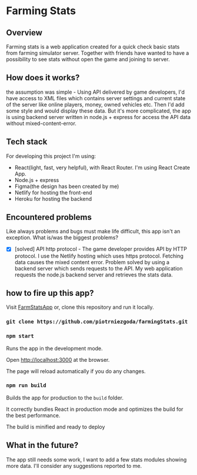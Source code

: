 
# Farming Stats



## Overview

Farming stats is a web application created for a quick check basic stats from farming simulator server. Together with friends have wanted to have a possibility to see stats without open the game and joining to server.



## How does it works?



the assumption was simple - Using API delivered by game developers, I'd have access to XML files which contains server settings and current state of the server like online players, money, owned vehicles etc. Then I'd add some style and would display these data. But it's more complicated, the app is using backend server written in node.js + express for access the API data without mixed-content-error.



## Tech stack

For developing this project I'm using:

- React(light, fast, very helpful), with React Router. I'm using React Create App.
- Node.js + express
- Figma(the design has been created by me)
- Netlify for hosting the front-end
- Heroku for hosting the backend



## Encountered problems

Like always problems and bugs must make life difficult, this app isn't an exception. What is/was the biggest problems?

-  [x] [solved] API http protocol - The game developer provides API by HTTP protocol. I use the Netlify hosting which uses https protocol. Fetching data causes the mixed content error. Problem solved by using a backend server which sends requests to the API. My web application requests the node.js backend server and retrieves the stats data.



## how to fire up this app?

Visit [FarmStatsApp](https://farmstats.netlify.app/) or, clone this repository and run it locally.



### `git clone https://github.com/piotrniezgoda/farmingStats.git`

### `npm start`



Runs the app in the development mode.

Open [http://localhost:3000](http://localhost:3000) at the browser.



The page will reload automatically if you do any changes.



### `npm run build`



Builds the app for production to the `build` folder.<br />

It correctly bundles React in production mode and optimizes the build for the best performance.



The build is minified and ready to deploy<br />



## What in the future?

The app still needs some work, I want to add a few stats modules showing more data.
I'll consider any suggestions reported to me.